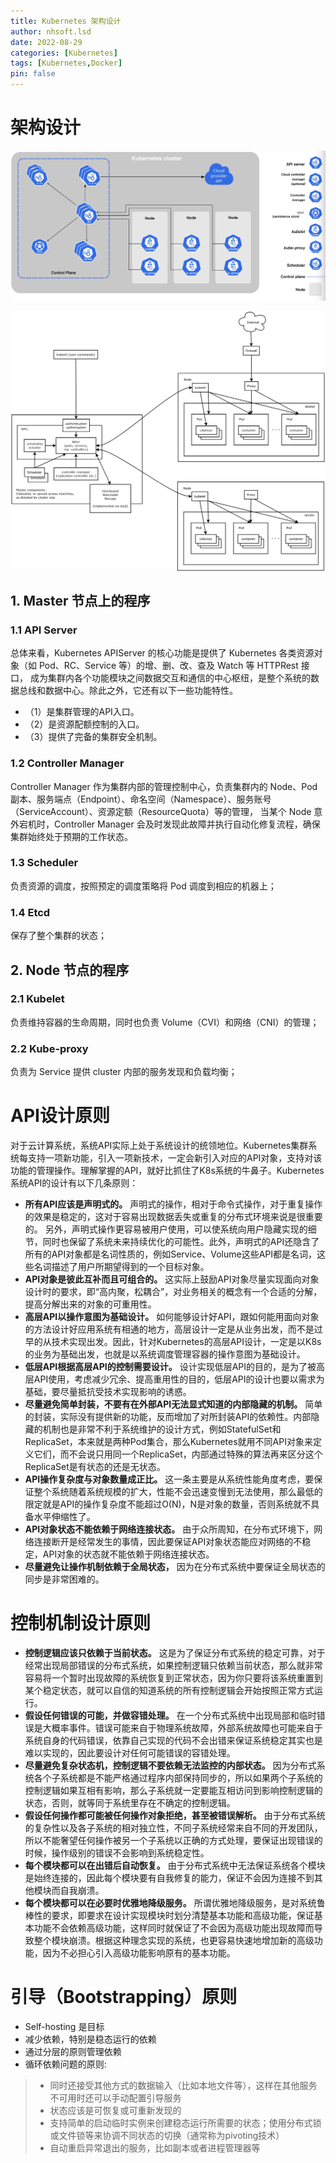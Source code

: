 ```yaml
---
title: Kubernetes 架构设计
author: nhsoft.lsd
date: 2022-08-29
categories: [Kubernetes]
tags: [Kubernetes,Docker]
pin: false
---
```


# 架构设计
![](/assets/img/nhsoft_lsd/2022-09-07-img_1.png)

![](/assets/img/nhsoft_lsd/2022-09-14-img.png)

## 1. Master 节点上的程序

### 1.1 API Server
总体来看，Kubernetes APIServer 的核心功能是提供了 Kubernetes 各类资源对象（如 Pod、RC、Service 等）的增、删、改、查及 Watch 等 HTTPRest 接口，
成为集群内各个功能模块之间数据交互和通信的中心枢纽，是整个系统的数据总线和数据中心。除此之外，它还有以下一些功能特性。

* （1）是集群管理的API入口。
* （2）是资源配额控制的入口。
* （3）提供了完备的集群安全机制。

### 1.2 Controller Manager
Controller Manager 作为集群内部的管理控制中心，负责集群内的 Node、Pod 副本、服务端点（Endpoint）、命名空间（Namespace）、服务账号（ServiceAccount）、资源定额（ResourceQuota）等的管理，
当某个 Node 意外宕机时，Controller Manager 会及时发现此故障并执行自动化修复流程，确保集群始终处于预期的工作状态。

### 1.3 Scheduler
负责资源的调度，按照预定的调度策略将 Pod 调度到相应的机器上；

### 1.4 Etcd
保存了整个集群的状态；

## 2. Node 节点的程序

### 2.1 Kubelet
负责维持容器的生命周期，同时也负责 Volume（CVI）和网络（CNI）的管理；

### 2.2 Kube-proxy
负责为 Service 提供 cluster 内部的服务发现和负载均衡；

# API设计原则

对于云计算系统，系统API实际上处于系统设计的统领地位。Kubernetes集群系统每支持一项新功能，引入一项新技术，一定会新引入对应的API对象，支持对该功能的管理操作。理解掌握的API，就好比抓住了K8s系统的牛鼻子。Kubernetes系统API的设计有以下几条原则：

* **所有API应该是声明式的。** 声明式的操作，相对于命令式操作，对于重复操作的效果是稳定的，这对于容易出现数据丢失或重复的分布式环境来说是很重要的。 另外，声明式操作更容易被用户使用，可以使系统向用户隐藏实现的细节，同时也保留了系统未来持续优化的可能性。此外，声明式的API还隐含了所有的API对象都是名词性质的，例如Service、Volume这些API都是名词，这些名词描述了用户所期望得到的一个目标对象。
* **API对象是彼此互补而且可组合的。** 这实际上鼓励API对象尽量实现面向对象设计时的要求，即“高内聚，松耦合”，对业务相关的概念有一个合适的分解，提高分解出来的对象的可重用性。
* **高层API以操作意图为基础设计。** 如何能够设计好API，跟如何能用面向对象的方法设计好应用系统有相通的地方，高层设计一定是从业务出发，而不是过早的从技术实现出发。因此，针对Kubernetes的高层API设计，一定是以K8s的业务为基础出发，也就是以系统调度管理容器的操作意图为基础设计。
* **低层API根据高层API的控制需要设计。** 设计实现低层API的目的，是为了被高层API使用，考虑减少冗余、提高重用性的目的，低层API的设计也要以需求为基础，要尽量抵抗受技术实现影响的诱惑。
* **尽量避免简单封装，不要有在外部API无法显式知道的内部隐藏的机制。** 简单的封装，实际没有提供新的功能，反而增加了对所封装API的依赖性。内部隐藏的机制也是非常不利于系统维护的设计方式，例如StatefulSet和ReplicaSet，本来就是两种Pod集合，那么Kubernetes就用不同API对象来定义它们，而不会说只用同一个ReplicaSet，内部通过特殊的算法再来区分这个ReplicaSet是有状态的还是无状态。
* **API操作复杂度与对象数量成正比。** 这一条主要是从系统性能角度考虑，要保证整个系统随着系统规模的扩大，性能不会迅速变慢到无法使用，那么最低的限定就是API的操作复杂度不能超过O(N)，N是对象的数量，否则系统就不具备水平伸缩性了。
* **API对象状态不能依赖于网络连接状态。** 由于众所周知，在分布式环境下，网络连接断开是经常发生的事情，因此要保证API对象状态能应对网络的不稳定，API对象的状态就不能依赖于网络连接状态。
* **尽量避免让操作机制依赖于全局状态，** 因为在分布式系统中要保证全局状态的同步是非常困难的。

# 控制机制设计原则

* **控制逻辑应该只依赖于当前状态。** 这是为了保证分布式系统的稳定可靠，对于经常出现局部错误的分布式系统，如果控制逻辑只依赖当前状态，那么就非常容易将一个暂时出现故障的系统恢复到正常状态，因为你只要将该系统重置到某个稳定状态，就可以自信的知道系统的所有控制逻辑会开始按照正常方式运行。
* **假设任何错误的可能，并做容错处理。** 在一个分布式系统中出现局部和临时错误是大概率事件。错误可能来自于物理系统故障，外部系统故障也可能来自于系统自身的代码错误，依靠自己实现的代码不会出错来保证系统稳定其实也是难以实现的，因此要设计对任何可能错误的容错处理。
* **尽量避免复杂状态机，控制逻辑不要依赖无法监控的内部状态。** 因为分布式系统各个子系统都是不能严格通过程序内部保持同步的，所以如果两个子系统的控制逻辑如果互相有影响，那么子系统就一定要能互相访问到影响控制逻辑的状态，否则，就等同于系统里存在不确定的控制逻辑。
* **假设任何操作都可能被任何操作对象拒绝，甚至被错误解析。** 由于分布式系统的复杂性以及各子系统的相对独立性，不同子系统经常来自不同的开发团队，所以不能奢望任何操作被另一个子系统以正确的方式处理，要保证出现错误的时候，操作级别的错误不会影响到系统稳定性。
* **每个模块都可以在出错后自动恢复。** 由于分布式系统中无法保证系统各个模块是始终连接的，因此每个模块要有自我修复的能力，保证不会因为连接不到其他模块而自我崩溃。
* **每个模块都可以在必要时优雅地降级服务。** 所谓优雅地降级服务，是对系统鲁棒性的要求，即要求在设计实现模块时划分清楚基本功能和高级功能，保证基本功能不会依赖高级功能，这样同时就保证了不会因为高级功能出现故障而导致整个模块崩溃。根据这种理念实现的系统，也更容易快速地增加新的高级功能，因为不必担心引入高级功能影响原有的基本功能。

# 引导（Bootstrapping）原则
* Self-hosting 是目标
* 减少依赖，特别是稳态运行的依赖
* 通过分层的原则管理依赖
* 循环依赖问题的原则:
>- 同时还接受其他方式的数据输入（比如本地文件等），这样在其他服务不可用时还可以手动配置引导服务
>- 状态应该是可恢复或可重新发现的
>- 支持简单的启动临时实例来创建稳态运行所需要的状态；使用分布式锁或文件锁等来协调不同状态的切换（通常称为pivoting技术）
>- 自动重启异常退出的服务，比如副本或者进程管理器等
